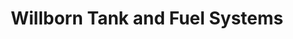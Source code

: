 ---
title: "Willborn Tank and Fuel Systems"
url: /amarillo/willborn-tank-and-fuel-systems/
shop: fuel
---